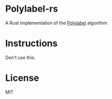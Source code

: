 # Polylabel-rs
A Rust implementation of the [Polylabel](https://github.com/mapbox/polylabel) algorithm

# Instructions
Don't use this.

# License
MIT
